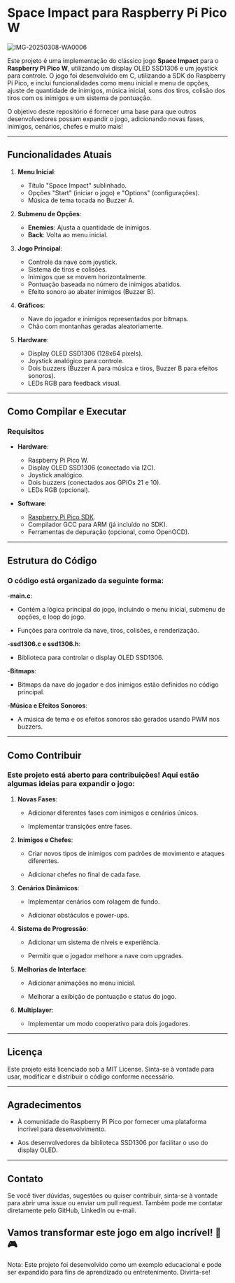 # Space Impact para Raspberry Pi Pico W

![IMG-20250308-WA0006](https://github.com/user-attachments/assets/a1b65f21-927b-4c58-af9e-85b267c4c60a)

Este projeto é uma implementação do clássico jogo **Space Impact** para o **Raspberry Pi Pico W**, utilizando um display OLED SSD1306 e um joystick para controle. O jogo foi desenvolvido em C, utilizando a SDK do Raspberry Pi Pico, e inclui funcionalidades como menu inicial e menu de opções, ajuste de quantidade de inimigos, música inicial, sons dos tiros, colisão dos tiros com os inimigos e um sistema de pontuação.

O objetivo deste repositório é fornecer uma base para que outros desenvolvedores possam expandir o jogo, adicionando novas fases, inimigos, cenários, chefes e muito mais!

---

## Funcionalidades Atuais

1. **Menu Inicial**:
   - Título "Space Impact" sublinhado.
   - Opções "Start" (iniciar o jogo) e "Options" (configurações).
   - Música de tema tocada no Buzzer A.

2. **Submenu de Opções**:
   - **Enemies**: Ajusta a quantidade de inimigos.
   - **Back**: Volta ao menu inicial.

3. **Jogo Principal**:
   - Controle da nave com joystick.
   - Sistema de tiros e colisões.
   - Inimigos que se movem horizontalmente.
   - Pontuação baseada no número de inimigos abatidos.
   - Efeito sonoro ao abater inimigos (Buzzer B).

4. **Gráficos**:
   - Nave do jogador e inimigos representados por bitmaps.
   - Chão com montanhas geradas aleatoriamente.

5. **Hardware**:
   - Display OLED SSD1306 (128x64 pixels).
   - Joystick analógico para controle.
   - Dois buzzers (Buzzer A para música e tiros, Buzzer B para efeitos sonoros).
   - LEDs RGB para feedback visual.

---

## Como Compilar e Executar

### Requisitos

- **Hardware**:
  - Raspberry Pi Pico W.
  - Display OLED SSD1306 (conectado via I2C).
  - Joystick analógico.
  - Dois buzzers (conectados aos GPIOs 21 e 10).
  - LEDs RGB (opcional).

- **Software**:
  - [Raspberry Pi Pico SDK](https://github.com/raspberrypi/pico-sdk).
  - Compilador GCC para ARM (já incluído no SDK).
  - Ferramentas de depuração (opcional, como OpenOCD).

---

## Estrutura do Código

### O código está organizado da seguinte forma:

-**main.c**:

   - Contém a lógica principal do jogo, incluindo o menu inicial, submenu de opções, e loop do jogo.

   - Funções para controle da nave, tiros, colisões, e renderização.

-**ssd1306.c e ssd1306.h**:

   - Biblioteca para controlar o display OLED SSD1306.

-**Bitmaps**:

   - Bitmaps da nave do jogador e dos inimigos estão definidos no código principal.

-**Música e Efeitos Sonoros**:

   - A música de tema e os efeitos sonoros são gerados usando PWM nos buzzers.

---

## Como Contribuir

### Este projeto está aberto para contribuições! Aqui estão algumas ideias para expandir o jogo:

1. **Novas Fases**:

   - Adicionar diferentes fases com inimigos e cenários únicos.

   - Implementar transições entre fases.

2. **Inimigos e Chefes**:

   - Criar novos tipos de inimigos com padrões de movimento e ataques diferentes.

   - Adicionar chefes no final de cada fase.

3. **Cenários Dinâmicos**:

   - Implementar cenários com rolagem de fundo.

   - Adicionar obstáculos e power-ups.

4. **Sistema de Progressão**:

   - Adicionar um sistema de níveis e experiência.

   - Permitir que o jogador melhore a nave com upgrades.

5. **Melhorias de Interface**:

   - Adicionar animações no menu inicial.

   - Melhorar a exibição de pontuação e status do jogo.

6. **Multiplayer**:

   - Implementar um modo cooperativo para dois jogadores.

---

## Licença
   Este projeto está licenciado sob a MIT License. Sinta-se à vontade para usar, modificar e distribuir o código conforme necessário.

---

## Agradecimentos

   - À comunidade do Raspberry Pi Pico por fornecer uma plataforma incrível para desenvolvimento.

   - Aos desenvolvedores da biblioteca SSD1306 por facilitar o uso do display OLED.

---

## Contato

   Se você tiver dúvidas, sugestões ou quiser contribuir, sinta-se à vontade para abrir uma issue ou enviar um pull request. Também pode me contatar diretamente pelo GitHub, LinkedIn ou e-mail.

Vamos transformar este jogo em algo incrível! 🚀🎮
-
Nota: Este projeto foi desenvolvido como um exemplo educacional e pode ser expandido para fins de aprendizado ou entretenimento. Divirta-se!
